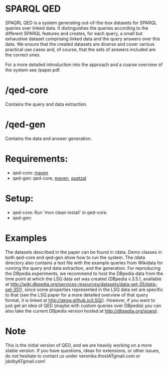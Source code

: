 # SPARQL QED

SPAQRL QED is a system generating out-of-the-box datasets for SPARQL queries over linked data. It distinguishes the queries according to the different SPARQL features and creates, for each query, a small but exhaustive dataset comprising linked data and the query answers over this data. We ensure that the created datasets are diverse and cover various practical use cases and, of course, that the sets of answers included are the correct ones.

For a more detailed introduction into the approach and a coarse overview of the system see /paper.pdf.

# /qed-core
Contains the query and data extraction. 

# /qed-gen
Contains the data and answer generation. 

# Requirements:
- qed-core: [maven](https://maven.apache.org/)
- qed-gen: qed-core, [maven](https://maven.apache.org/), [quetzal](https://github.com/Quetzal-RDF/quetzal)

# Setup:
- qed-core: Run 'mvn clean install' in qed-core.
- qed-gen:

# Examples
The datasets described in the paper can be found in /data. Demo classes in both qed-core and qed-gen show how to run the system. 
The /data directory also contains a text file with the example queries from Wikidata for running the query and data extraction, and the generation. 
For reproducing the DBpedia experiments, we recommend to host the DBpedia data from the time point at which the LSQ data set was created (DBpedia
v.3.5.1, available at http://wiki.dbpedia.org/services-resources/datasets/data-set-35/data-set-351), since some properties represented in the LSQ data set are specific to that (see the LSQ paper for a more detailed overview of that query format, it is linked at http://aksw.github.io/LSQ/). However, if you want to just get an idea of QED (maybe with custom queries over DBpedia) you can also take the current DBpedia version hosted at http://dbpedia.org/sparql.

# Note
This is the initial version of QED, and we are heavily working on a more stable version. If you have questions, ideas for extensions, or other issues, do not hesitate to contact us under veronika.thostATgmail.com or jdolbyATgmail.com!



